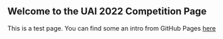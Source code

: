 ## Welcome to the UAI 2022 Competition Page

This is a test page.  You can find some an intro from GitHub Pages [here](/intro/intro.md)
